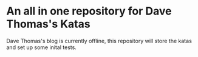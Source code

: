 An all in one repository for Dave Thomas's Katas
================================================

Dave Thomas's blog is currently offline, this repository will store the katas and set up some inital tests.